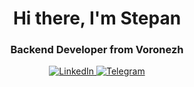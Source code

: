 <div id="header" align="center">
  <h1>Hi there, I'm Stepan</h1>
  <h3>Backend Developer from Voronezh</h3>
</div>

<div id="socials" align="center">
  <a href="https://novgorod.hh.ru/applicant/resumes/view?resume=7f3b5ac0ff0dc6ce600039ed1f784b5458644d">
    <img src="https://img.shields.io/nadge/LinkedIn-blue?style=for-the-badge&logo=linkedin&logoColor=white" alt="LinkedIn"/>
  </a>
  <a href="https://t.me/stepan41k">
    <img src="https://img.shields.io/badge/Messenger-00B2FF?style=for-the-badge&logo=messenger&logoColor=white" alt="Telegram"/>
  </a>
</div>
